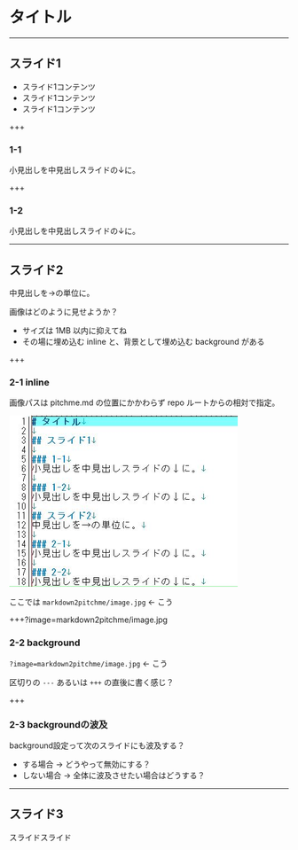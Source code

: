 # タイトル

---

## スライド1
- スライド1コンテンツ
- スライド1コンテンツ
- スライド1コンテンツ

+++

### 1-1
小見出しを中見出しスライドの↓に。

+++

### 1-2
小見出しを中見出しスライドの↓に。

---

## スライド2
中見出しを→の単位に。

画像はどのように見せようか？

- サイズは 1MB 以内に抑えてね
- その場に埋め込む inline と、背景として埋め込む background がある

+++

### 2-1 inline
画像パスは pitchme.md の位置にかかわらず repo ルートからの相対で指定。

![image.jpg](markdown2pitchme/image.jpg)

ここでは `markdown2pitchme/image.jpg` ← こう

+++?image=markdown2pitchme/image.jpg

### 2-2 background
`?image=markdown2pitchme/image.jpg` ← こう

区切りの `---` あるいは `+++` の直後に書く感じ？

+++

### 2-3 backgroundの波及
background設定って次のスライドにも波及する？

- する場合 → どうやって無効にする？
- しない場合 → 全体に波及させたい場合はどうする？

---

## スライド3
スライドスライド
